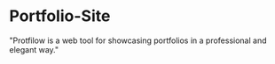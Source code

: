 # Portfolio-Site
"Protfilow is a web tool for showcasing portfolios in a professional and elegant way."
 
 